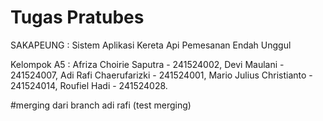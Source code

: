 # Tugas Pratubes

SAKAPEUNG : Sistem Aplikasi Kereta Api Pemesanan Endah Unggul

Kelompok A5 : 
Afriza Choirie Saputra - 241524002, 
Devi Maulani - 241524007, 
Adi Rafi Chaerufarizki - 241524001, 
Mario Julius Christianto - 241524014, 
Roufiel Hadi - 241524028.

#merging dari branch adi rafi (test merging)


